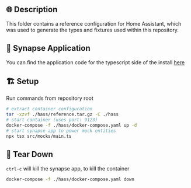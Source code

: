 ## 🌐 Description

This folder contains a reference configuration for Home Assistant, which was used to generate the types and fixtures used within this repository.

## 📖 Synapse Application

You can find the application code for the typescript side of the install [here](../src/mocks/generator.ts)

## 🏗️ Setup

Run commands from repository root

```bash
# extract container configuration
tar -xzvf ./hass/reference.tar.gz -C ./hass
# start container (uses port: 9123)
docker-compose -f ./hass/docker-compose.yaml up -d
# start synapse app to power mock entities
npx tsx src/mocks/main.ts
```

## 🧨 Tear Down

`ctrl-c` will kill the synapse app, to kill the container

```bash
docker-compose -f ./hass/docker-compose.yaml down
```
